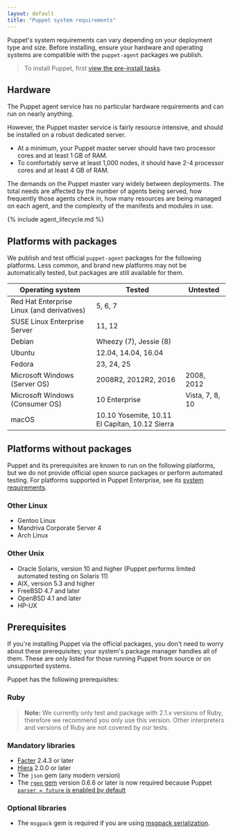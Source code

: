 ```yaml
---
layout: default
title: "Puppet system requirements"
---
```


Puppet's system requirements can vary depending on your deployment type and size. Before installing, ensure your hardware and operating systems are compatible with the `puppet-agent` packages we publish.

> To install Puppet, first [view the pre-install tasks](./install_pre.html).

## Hardware

The Puppet agent service has no particular hardware requirements and can run on nearly anything.

However, the Puppet master service is fairly resource intensive, and should be installed on a robust dedicated server.

* At a minimum, your Puppet master server should have two processor cores and at least 1 GB of RAM.
* To comfortably serve at least 1,000 nodes, it should have 2-4 processor cores and at least 4 GB of RAM.

The demands on the Puppet master vary widely between deployments. The total needs are affected by the number of agents being served, how frequently those agents check in, how many resources are being managed on each agent, and the complexity of the manifests and modules in use.

{% include agent_lifecycle.md %}

## Platforms with packages

We publish and test official `puppet-agent` packages for the following platforms. Less common, and brand new platforms may not be automatically tested, but packages are still available for them.

| Operating system                           | Tested                                         | Untested        |
|--------------------------------------------|------------------------------------------------|-----------------|
| Red Hat Enterprise Linux (and derivatives) | 5, 6, 7                                        |                 |
| SUSE Linux Enterprise Server               | 11, 12                                         |                 |
| Debian                                     | Wheezy (7), Jessie (8)                         |                 |
| Ubuntu                                     | 12.04, 14.04, 16.04                            |                 |
| Fedora                                     | 23, 24, 25                                     |                 |
| Microsoft Windows (Server OS)              | 2008R2, 2012R2, 2016                           | 2008, 2012      |
| Microsoft Windows (Consumer OS)            | 10 Enterprise                                  | Vista, 7, 8, 10 |
| macOS                                      | 10.10 Yosemite, 10.11 El Capitan, 10.12 Sierra |                 |

## Platforms without packages

Puppet and its prerequisites are known to run on the following platforms, but we do not provide official open source packages or perform automated testing. For platforms supported in Puppet Enterprise, see its [system requirements]({{pe}}/sys_req_os.html).

### Other Linux

* Gentoo Linux
* Mandriva Corporate Server 4
* Arch Linux

### Other Unix

* Oracle Solaris, version 10 and higher (Puppet performs limited automated testing on Solaris 11)
* AIX, version 5.3 and higher
* FreeBSD 4.7 and later
* OpenBSD 4.1 and later
* HP-UX

## Prerequisites

If you're installing Puppet via the official packages, you don't need to worry about these prerequisites; your system's package manager handles all of them. These are only listed for those running Puppet from source or on unsupported systems.

Puppet has the following prerequisites:

### Ruby

> **Note:** We currently only test and package with 2.1.x versions of Ruby, therefore we recommend you only use this version. Other interpreters and versions of Ruby are not covered by our tests.

### Mandatory libraries

* [Facter](http://www.puppetlabs.com/puppet/related-projects/facter/) 2.4.3 or later
* [Hiera]({{hiera}}/) 2.0.0 or later
* The `json` gem (any modern version)
* The [`rgen` gem](http://ruby-gen.org/downloads) version 0.6.6 or later is now required because Puppet [`parser = future` is enabled by default](./lang_updating_manifests.html)

### Optional libraries

* The `msgpack` gem is required if you are using [msgpack serialization](./experiments_msgpack.html).
